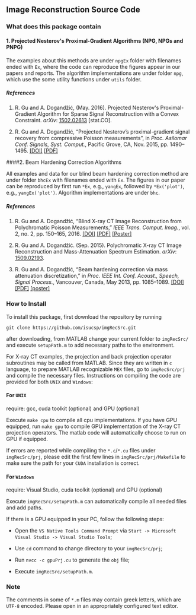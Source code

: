 ## Image Reconstruction Source Code

### What does this package contain

#### 1. Projected Nesterov's Proximal-Gradient Algorithms (NPG, NPGs and PNPG)

The examples about this methods are under `npgEx` folder with filenames
ended with `Ex`, where the code can reproduce the figures appear in our
papers and reports.  The algorithm implementations are under folder `npg`,
which use the some utility functions under `utils` folder.

##### References

1. R. Gu and A. Dogandžić, (May. 2016). Projected Nesterov's
   Proximal-Gradient Algorithm for Sparse Signal Reconstruction with a
   Convex Constraint. *arXiv*: [1502.02613](http://arxiv.org/abs/1502.02613) \[stat.CO\].
   
1. R. Gu and A. Dogandžić, “Projected Nesterov’s proximal-gradient signal
   recovery from compressive Poisson measurements”, in *Proc. Asilomar Conf.
   Signals, Syst. Comput.*, Pacific Grove, CA, Nov. 2015, pp. 1490–1495.
   [\[DOI\]](http://dx.doi.org/10.1109/ACSSC.2015.7421393)
   [\[PDF\]](http://isucsp.github.io/imgRecSrc/pdf/asilomar2015.pdf)

<!---
R. Gu and A. Dogandžić, “Nesterov’s Proximal-Gradient Algorithms for Reconstructing Nonnegative Signals with Sparse Transform Coefficients,” 2014.
--->


####2. Beam Hardening Correction Algorithms

All examples and data for our blind beam hardening correction method are
under folder `bhcEx` with filenames ended with `Ex`.  The figures in our
paper can be reproduced by first run `*Ex`, e.g., `yangEx`, followed by
`*Ex('plot')`, e.g., `yangEx('plot')`.  Algorithm implementations are under
`bhc`.

##### References

1. R. Gu and A. Dogandžić, “Blind X-ray CT Image Reconstruction from
   Polychromatic Poisson Measurements,” *IEEE Trans. Comput. Imag.*, vol. 2,
   no. 2, pp. 150–165, 2016.
   [\[DOI\]](http://dx.doi.org/10.1109/TCI.2016.2523431)
   [\[PDF\]](http://isucsp.github.io/imgRecSrc/pdf/beamhardenDouble.pdf)
   [\[Poster\]](http://www.sigport.org/668)

1. R. Gu and A. Dogandžić. (Sep. 2015). Polychromatic X-ray CT Image
   Reconstruction and Mass-Attenuation Spectrum Estimation. *arXiv*:
   [1509.02193](http://arxiv.org/abs/1509.02193).

1. R. Gu and A. Dogandžić, “Beam hardening correction via mass attenuation
   discretization,” in *Proc. IEEE Int. Conf. Acoust., Speech, Signal
   Process.*, Vancouver, Canada, May 2013, pp. 1085–1089.
   [\[DOI\]](http://dx.doi.org/10.1109/ICASSP.2013.6637817)
   [\[PDF\]](http://isucsp.github.io/imgRecSrc/pdf/icassp2013.pdf)
   [\[poster\]](http://isucsp.github.io/imgRecSrc/pdf/icassp2013poster.pdf)

### How to Install

To install this package, first download the repository by running

    git clone https://github.com/isucsp/imgRecSrc.git

after downloading, from MATLAB change your current folder to `imgRecSrc/`
and execute `setupPath.m` to add necessary paths to the environment.

For X-ray CT examples, the projection and back projection operator
subroutines may be called from MATLAB.  Since they are written in `c`
language, to prepare MATLAB recognizable `MEX` files, go to `imgRecSrc/prj`
and compile the necessary files.  Instructions on compiling the code are
provided for both `UNIX` and `Windows`:

#### For `UNIX`

require: gcc, cuda toolkit (optional) and GPU (optional)

Execute `make cpu` to compile all cpu implementations.  If you have GPU
equipped, run `make gpu` to compile GPU implementation of the X-ray CT
projection operators.  The matlab code will automatically choose to run on
GPU if equipped.

If errors are reported while compiling the `*.c`/`*.cu` files under
`imgRecSrc/prj`, please edit the first few lines in
`imgRecSrc/prj/Makefile` to make sure the path for your `CUDA` installation
is correct.

#### For `Windows`

require: Visual Studio, cuda toolkit (optional) and GPU (optional)

Execute `imgRecSrc/setupPath.m` can automatically compile all needed files
and add paths.

If there is a GPU equipped in your PC, follow the following steps:

* Open the `VS Native Tools Command Prompt` via `Start -> Microsoft Visual
Studio -> Visual Studio Tools`;

* Use `cd` command to change directory to your `imgRecSrc/prj`;

* Run `nvcc -c gpuPrj.cu` to generate the `obj` file;

* Execute `imgRecSrc/setupPath.m`.

### Note

The comments in some of `*.m` files may contain greek letters, which
are `UTF-8` encoded.  Please open in an appropriately configured text
editor.

